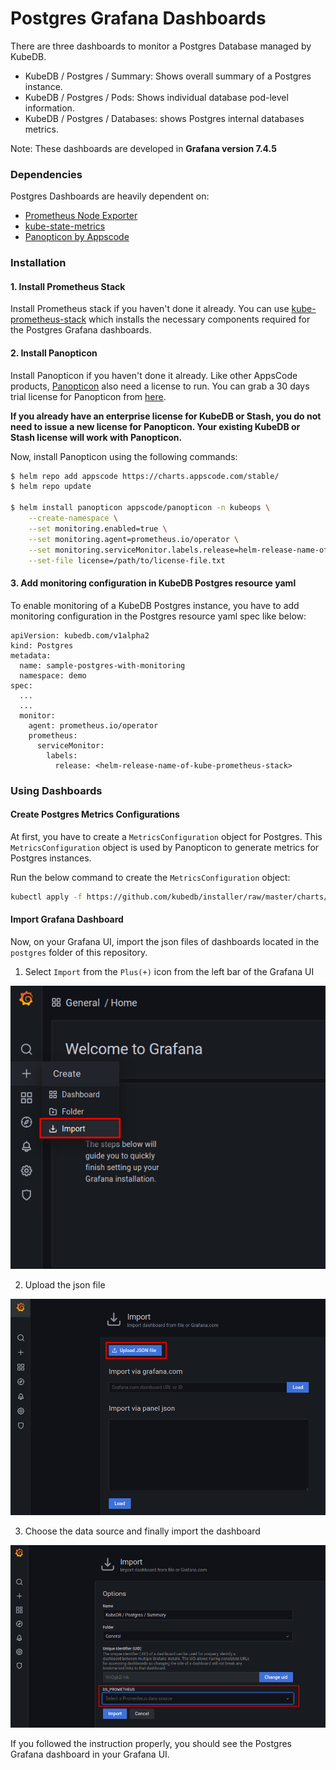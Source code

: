 # Postgres Grafana Dashboards

There are three dashboards to monitor a Postgres Database managed by KubeDB.

- KubeDB / Postgres / Summary: Shows overall summary of a Postgres instance.
- KubeDB / Postgres / Pods: Shows individual database pod-level information.
- KubeDB / Postgres / Databases: shows Postgres internal databases metrics.

Note: These dashboards are developed in **Grafana version 7.4.5**

### Dependencies

Postgres Dashboards are heavily dependent on:

- [Prometheus Node Exporter](https://github.com/prometheus/node_exporter)
- [kube-state-metrics](https://github.com/kubernetes/kube-state-metrics)
- [Panopticon by Appscode](https://blog.byte.builders/post/introducing-panopticon/)


### Installation

#### 1. Install Prometheus Stack

Install Prometheus stack if you haven't done it already. You can use [kube-prometheus-stack](https://artifacthub.io/packages/helm/prometheus-community/kube-prometheus-stack) which installs the necessary components required for the Postgres Grafana dashboards.

#### 2. Install Panopticon

Install Panopticon if you haven't done it already. Like other AppsCode products, [Panopticon](https://blog.byte.builders/post/introducing-panopticon/) also need a license to run. You can grab a 30 days trial license for Panopticon from [here](https://license-issuer.appscode.com/?p=panopticon-enterprise).

**If you already have an enterprise license for KubeDB or Stash, you do not need to issue a new license for Panopticon. Your existing KubeDB or Stash license will work with Panopticon.**

Now, install Panopticon using the following commands:

```bash
$ helm repo add appscode https://charts.appscode.com/stable/
$ helm repo update

$ helm install panopticon appscode/panopticon -n kubeops \
    --create-namespace \
    --set monitoring.enabled=true \
    --set monitoring.agent=prometheus.io/operator \
    --set monitoring.serviceMonitor.labels.release=helm-release-name-of-kube-prometheus-stack \
    --set-file license=/path/to/license-file.txt
```

#### 3. Add monitoring configuration in KubeDB Postgres resource yaml

To enable monitoring of a KubeDB Postgres instance, you have to add monitoring configuration in the Postgres resource yaml spec like below:

```
apiVersion: kubedb.com/v1alpha2
kind: Postgres
metadata:
  name: sample-postgres-with-monitoring
  namespace: demo
spec:
  ...
  ...
  monitor:
    agent: prometheus.io/operator
    prometheus:
      serviceMonitor:
        labels:
          release: <helm-release-name-of-kube-prometheus-stack>
```

### Using Dashboards

#### Create Postgres Metrics Configurations

At first, you have to create a `MetricsConfiguration` object for Postgres. This `MetricsConfiguration` object is used by Panopticon to generate metrics for Postgres instances. 

Run the below command to create the `MetricsConfiguration` object:

```bash
kubectl apply -f https://github.com/kubedb/installer/raw/master/charts/kubedb-metrics/templates/metricsconfig-kubedb-com-postgres.yaml
```

#### Import Grafana Dashboard

Now, on your Grafana UI, import the json files of dashboards located in the `postgres` folder of this repository.


1. Select `Import` from the `Plus(+)` icon from the left bar of the Grafana UI

![Import New Dashboard](/postgres/images/import_dashboard_1.png)

2. Upload the json file

![Upload Dashboard JSON](/postgres/images/import_dashboard_2.png)

3. Choose the data source and finally import the dashboard

![Choose the data source](/postgres/images/import_dashboard_3.png)

If you followed the instruction properly, you should see the Postgres Grafana dashboard in your Grafana UI.